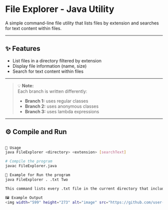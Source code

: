 # File Explorer - Java Utility

A simple command-line file utility that lists files by extension and searches for text content within files.

---

## ✨ Features
- List files in a directory filtered by extension  
- Display file information (name, size)  
- Search for text content within files  

---

> 💡 **Note:**  
> Each branch is written differently:  
> - **Branch 1:** uses regular classes  
> - **Branch 2:** uses anonymous classes  
> - **Branch 3:** uses lambda expressions  

---

## ⚙️ Compile and Run

```bash

📘 Usage
java FileExplorer <directory> <extension> [searchText]

# Compile the program
javac FileExplorer.java

🧩 Example for Run the program
java FileExplorer . .txt Two

This command lists every .txt file in the current directory that includes the word "Two".

🖼️ Example Output
<img width="599" height="273" alt="image" src="https://github.com/user-attachments/assets/0e178fcf-70c8-4dbe-871a-f09a19b26160" />

